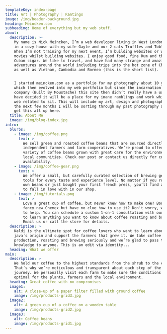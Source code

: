 ```yaml
---
templateKey: index-page
title: Art | Photography | Rantings
image: /img/header-background.jpg
heading: Meincken.com
subheading: Home of everything but my web stuff.
about:
  description: >-
    My name is Nick Meincken, I’m a web developer living in West London. I live
    in a cozy house with my wife Gayle and our 2 cats Truffles and Toblerone.
    When I’m not training for my next event, I’m building websites or watching
    movies whilst building websites. I enjoy good food, fine Rum and the odd
    Cuban cigar. We like to travel, and have had many strange and amazing
    adventures around the world including trips into the hot zone of Chernobyl
    as well as Vietnam, Cambodia and Borneo (this is the short list).


    I started meincken.com as a portfolio for my photography about 10 years ago,
    which then evolved into my web portfolio but since the incarnation of my
    company (Built By Moustache) this site then didn’t really have a use. So I
    have decided it will be a place for my inane ramblings and work which isn’t
    web related to sit. This will include my art, design and photography. Over
    the next few months I will be sorting through my past photography and art to
    get this all up here.
  title: About Me
  image: /img/blog-index.jpg
intro:
  blurbs:
    - image: /img/coffee.png
      text: >
        We sell green and roasted coffee beans that are sourced directly from
        independent farmers and farm cooperatives. We’re proud to offer a
        variety of coffee beans grown with great care for the environment and
        local communities. Check our post or contact us directly for current
        availability.
    - image: /img/coffee-gear.png
      text: >
        We offer a small, but carefully curated selection of brewing gear and
        tools for every taste and experience level. No matter if you roast your
        own beans or just bought your first french press, you’ll find a gadget
        to fall in love with in our shop.
    - image: /img/tutorials.png
      text: >
        Love a great cup of coffee, but never knew how to make one? Bought a
        fancy new Chemex but have no clue how to use it? Don't worry, we’re here
        to help. You can schedule a custom 1-on-1 consultation with our baristas
        to learn anything you want to know about coffee roasting and brewing.
        Email us or call the store for details.
  description: >
    Kaldi is the ultimate spot for coffee lovers who want to learn about their
    java’s origin and support the farmers that grew it. We take coffee
    production, roasting and brewing seriously and we’re glad to pass that
    knowledge to anyone. This is an edit via identity...
  heading: What we offer
main:
  description: >
    We hold our coffee to the highest standards from the shrub to the cup.
    That’s why we’re meticulous and transparent about each step of the coffee’s
    journey. We personally visit each farm to make sure the conditions are
    optimal for the plants, farmers and the local environment.
  heading: Great coffee with no compromises
  image1:
    alt: A close-up of a paper filter filled with ground coffee
    image: /img/products-grid3.jpg
  image2:
    alt: A green cup of a coffee on a wooden table
    image: /img/products-grid2.jpg
  image3:
    alt: Coffee beans
    image: /img/products-grid1.jpg
---
```


